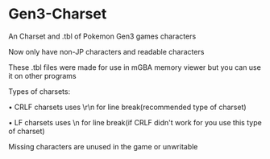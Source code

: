 # Gen3-Charset
An Charset and .tbl of Pokemon Gen3 games characters

Now only have non-JP characters and readable characters

These .tbl files were made for use in mGBA memory viewer but you can use it on other programs

Types of charsets:

• CRLF charsets uses \r\n for line break(recommended type of charset)

• LF charsets uses \n for line break(if CRLF didn't work for you use this type of charset)


Missing characters are unused in the game or unwritable
